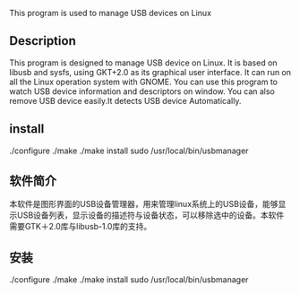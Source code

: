 This program is used to manage USB devices on Linux
## Description
This program is designed to manage USB device on Linux. It is based on libusb and sysfs, using GKT+2.0 as its graphical user interface. It can run on all the Linux operation system with GNOME. You can use this program to watch USB device information and descriptors on window. You can also remove USB device easily.It detects USB device Automatically.
## install
./configure
./make
./make install
sudo /usr/local/bin/usbmanager
## 软件简介
本软件是图形界面的USB设备管理器，用来管理linux系统上的USB设备，能够显示USB设备列表，显示设备的描述符与设备状态，可以移除选中的设备。本软件需要GTK＋2.0库与libusb-1.0库的支持。
## 安装 
./configure
./make
./make install
sudo /usr/local/bin/usbmanager
